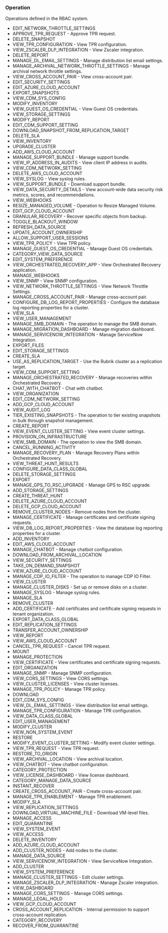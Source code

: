 ### Operation
Operations defined in the RBAC system.

- EDIT_NETWORK_THROTTLE_SETTINGS
- APPROVE_TPR_REQUEST - Approve TPR request.
- DELETE_SNAPSHOT
- VIEW_TPR_CONFIGURATION - View TPR configuration.
- VIEW_ZSCALER_DLP_INTEGRATION - View Zscaler integration.
- DELETE_REPORT
- MANAGE_DL_EMAIL_SETTINGS - Manage distribution list email settings.
- MANAGE_ARCHIVAL_NETWORK_THROTTLE_SETTINGS - Manage archival network throttle settings.
- VIEW_CROSS_ACCOUNT_PAIR - View cross-account pair.
- EDIT_SECURITY_SETTINGS
- EDIT_AZURE_CLOUD_ACCOUNT
- EXPORT_SNAPSHOTS
- VIEW_CDM_SYS_CONFIG
- MODIFY_INVENTORY
- VIEW_GUEST_OS_CREDENTIAL - View Guest OS credentials.
- VIEW_STORAGE_SETTINGS
- MODIFY_REPORT
- EDIT_CDM_SUPPORT_SETTING
- DOWNLOAD_SNAPSHOT_FROM_REPLICATION_TARGET
- DELETE_SLA
- VIEW_INVENTORY
- UPGRADE_CLUSTER
- ADD_AWS_CLOUD_ACCOUNT
- MANAGE_SUPPORT_BUNDLE - Manage support bundle.
- VIEW_IP_ADDRESS_IN_AUDITS - View client IP address in audits.
- VIEW_CDM_NETWORK_SETTING
- DELETE_AWS_CLOUD_ACCOUNT
- VIEW_SYSLOG - View syslog rules.
- VIEW_SUPPORT_BUNDLE - Download support bundle.
- VIEW_DATA_SECURITY_DETAILS - View account-wide data security risk metrics, scores, and recommendations.
- VIEW_WEBHOOKS
- RESIZE_MANAGED_VOLUME - Operation to Resize Managed Volume.
- EDIT_GCP_CLOUD_ACCOUNT
- GRANULAR_RECOVERY - Recover specific objects from backup.
- TOGGLE_BLACKOUT_WINDOW
- REFRESH_DATA_SOURCE
- UPDATE_ACCOUNT_OWNERSHIP
- ALLOW_SUPPORT_USER_SESSIONS
- VIEW_TPR_POLICY - View TPR policy.
- MANAGE_GUEST_OS_CREDENTIAL - Manage Guest OS credentials.
- CATEGORY_VIEW_DATA_SOURCE
- EDIT_SYSTEM_PREFERENCE
- VIEW_ORCHESTRATED_RECOVERY_APP - View Orchestrated Recovery application.
- MANAGE_WEBHOOKS
- VIEW_SNMP - View SNMP configuration.
- VIEW_NETWORK_THROTTLE_SETTINGS - View Network Throttle Settings.
- MANAGE_CROSS_ACCOUNT_PAIR - Manage cross-account pair.
- CONFIGURE_DB_LOG_REPORT_PROPERTIES - Configure the database log reporting properties for a cluster.
- VIEW_SLA
- VIEW_USER_MANAGEMENT
- MANAGE_SMB_DOMAIN - The operation to manage the SMB domain.
- MANAGE_MIGRATION_DASHBOARD - Manage migration dashboard.
- MANAGE_SERVICENOW_INTEGRATION - Manage ServiceNow Integration.
- EXPORT_FILES
- EDIT_STORAGE_SETTINGS
- CREATE_SLA
- USE_AS_REPLICATION_TARGET - Use the Rubrik cluster as a replication target.
- VIEW_CDM_SUPPORT_SETTING
- MANAGE_ORCHESTRATED_RECOVERY - Manage recoveries within Orchestrated Recovery.
- CHAT_WITH_CHATBOT - Chat with chatbot.
- VIEW_ORGANIZATION
- EDIT_CDM_NETWORK_SETTING
- ADD_GCP_CLOUD_ACCOUNT
- VIEW_AUDIT_LOG
- TIER_EXISTING_SNAPSHOTS - The operation to tier existing snapshots in bulk through snapshot management.
- CREATE_REPORT
- VIEW_EVENT_CLUSTER_SETTING - View event cluster settings.
- PROVISION_ON_INFRASTRUCTURE
- VIEW_SMB_DOMAIN - The operation to view the SMB domain.
- CANCEL_RUNNING_ACTIVITY
- MANAGE_RECOVERY_PLAN - Manage Recovery Plans within Orchestrated Recovery.
- VIEW_THREAT_HUNT_RESULTS
- CONFIGURE_DATA_CLASS_GLOBAL
- DELETE_STORAGE_SETTINGS
- EXPORT
- MANAGE_GPS_TO_RSC_UPGRADE - Manage GPS to RSC upgrade.
- ADD_STORAGE_SETTINGS
- CREATE_THREAT_HUNT
- DELETE_AZURE_CLOUD_ACCOUNT
- DELETE_GCP_CLOUD_ACCOUNT
- REMOVE_CLUSTER_NODES - Remove nodes from the cluster.
- MANAGE_CERTIFICATE - Manage certificates and certificate signing requests.
- VIEW_DB_LOG_REPORT_PROPERTIES - View the database log reporting properties for a cluster.
- ADD_INVENTORY
- EDIT_AWS_CLOUD_ACCOUNT
- MANAGE_CHATBOT - Manage chatbot configuration.
- DOWNLOAD_FROM_ARCHIVAL_LOCATION
- VIEW_SECURITY_SETTINGS
- TAKE_ON_DEMAND_SNAPSHOT
- VIEW_AZURE_CLOUD_ACCOUNT
- MANAGE_CDP_IO_FILTER - The operation to manage CDP IO Filter.
- VIEW_CLUSTER
- MANAGE_CLUSTER_DISKS - Set up or remove disks on a cluster.
- MANAGE_SYSLOG - Manage syslog rules.
- MANAGE_SLA
- REMOVE_CLUSTER
- ADD_CERTIFICATE - Add certificates and certificate signing requests in tenant organization.
- EXPORT_DATA_CLASS_GLOBAL
- EDIT_REPLICATION_SETTINGS
- TRANSFER_ACCOUNT_OWNERSHIP
- VIEW_REPORT
- VIEW_AWS_CLOUD_ACCOUNT
- CANCEL_TPR_REQUEST - Cancel TPR request.
- MOUNT
- MANAGE_PROTECTION
- VIEW_CERTIFICATE - View certificates and certificate signing requests.
- EDIT_ORGANIZATION
- MANAGE_SNMP - Manage SNMP configuration.
- VIEW_CORS_SETTINGS - View CORS settings.
- VIEW_CLUSTER_LICENSES - View cluster licenses.
- MANAGE_TPR_POLICY - Manage TPR policy.
- DOWNLOAD
- EDIT_CDM_SYS_CONFIG
- VIEW_DL_EMAIL_SETTINGS - View distribution list email settings.
- MANAGE_TPR_CONFIGURATION - Manage TPR configuration.
- VIEW_DATA_CLASS_GLOBAL
- EDIT_USER_MANAGEMENT
- MODIFY_CLUSTER
- VIEW_NON_SYSTEM_EVENT
- RESTORE
- MODIFY_EVENT_CLUSTER_SETTING - Modify event cluster settings.
- VIEW_TPR_REQUEST - View TPR request.
- RESTORE_TO_ORIGIN
- VIEW_ARCHIVAL_LOCATION - View archival location.
- VIEW_CHATBOT - View chatbot configuration.
- CATEGORY_PROTECTION
- VIEW_LICENSE_DASHBOARD - View license dashboard.
- CATEGORY_MANAGE_DATA_SOURCE
- INSTANT_RECOVER
- CREATE_CROSS_ACCOUNT_PAIR - Create cross-account pair.
- MANAGE_TPR_ENABLEMENT - Manage TPR enablement.
- MODIFY_SLA
- VIEW_REPLICATION_SETTINGS
- DOWNLOAD_VIRTUAL_MACHINE_FILE - Download VM-level files.
- MANAGE_ACCESS
- EDIT_QUARANTINE
- VIEW_SYSTEM_EVENT
- VIEW_ACCESS
- DELETE_INVENTORY
- ADD_AZURE_CLOUD_ACCOUNT
- ADD_CLUSTER_NODES - Add nodes to the cluster.
- MANAGE_DATA_SOURCE
- VIEW_SERVICENOW_INTEGRATION - View ServiceNow Integration.
- ADD_CLUSTER
- VIEW_SYSTEM_PREFERENCE
- MANAGE_CLUSTER_SETTINGS - Edit cluster settings.
- MANAGE_ZSCALER_DLP_INTEGRATION - Manage Zscaler integration.
- VIEW_DASHBOARD
- MANAGE_CORS_SETTINGS - Manage CORS settings.
- MANAGE_LEGAL_HOLD
- VIEW_GCP_CLOUD_ACCOUNT
- CROSS_ACCOUNT_REPLICATION - Internal permission to support cross-account replication.
- CATEGORY_RECOVERY
- RECOVER_FROM_QUARANTINE
